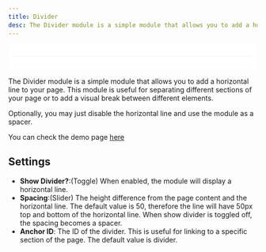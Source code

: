 ```yaml
---
title: Divider
desc: The Divider module is a simple module that allows you to add a horizontal line to your page. This module is useful for separating different sections of your page or to add a visual break between different elements.
---
```


<img src="./divider.png" alt="Screenshot of Divider Module" />

The Divider module is a simple module that allows you to add a horizontal line to your page. This module is useful for separating different sections of your page or to add a visual break between different elements.

Optionally, you may just disable the horizontal line and use the module as a spacer.

You can check the demo page [here](https://143910617.hs-sites-eu1.com/module-divider)

## Settings
- **Show Divider?**:(Toggle) When enabled, the module will display a horizontal line.
- **Spacing**:(Slider) The height difference from the page content and the horizontal line. The default value is 50, therefore the line will have 50px top and bottom of the horizontal line. When show divider is toggled off, the spacing becomes a spacer.
- **Anchor ID**: The ID of the divider. This is useful for linking to a specific section of the page. The default value is divider.
